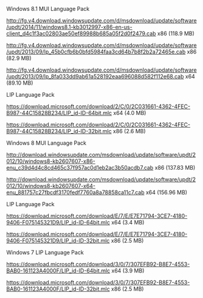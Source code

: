 Windows 8.1 MUI Language Pack

http://fg.v4.download.windowsupdate.com/d/msdownload/update/software/updt/2014/11/windows8.1-kb3012997-x86-en-us-client_d4c1f3ac02803ae50ef89988b685a05f2d0f2479.cab
x86 (118.9 MB)

http://fg.v4.download.windowsupdate.com/d/msdownload/update/software/updt/2013/09/lp_45b0cfb6b0bfd5984faa3cd64b7b8f2b2a72465e.cab
x86 (82.9 MB)

http://fg.v4.download.windowsupdate.com/d/msdownload/update/software/updt/2013/09/lp_8fa033dd9ab61a528192eaa696088d582f112e68.cab
x64 (89.10 MB)

LIP Language Pack

https://download.microsoft.com/download/2/C/0/2C031661-4362-4FEC-B987-44C15828B234/LIP_id-ID-64bit.mlc
x64 (4.0 MB)

https://download.microsoft.com/download/2/C/0/2C031661-4362-4FEC-B987-44C15828B234/LIP_id-ID-32bit.mlc
x86 (2.6 MB)

Windows 8 MUI Language Pack

http://download.windowsupdate.com/msdownload/update/software/updt/2012/10/windows8-kb2607607-x86-enu_c39d4d4c8cd465c37f957ac0d1eb2ac3b50acdb7.cab
x86 (137.83 MB)

http://download.windowsupdate.com/msdownload/update/software/updt/2012/10/windows8-kb2607607-x64-enu_881757c27fbcdf3170fedf7760a8a78858ca11c7.cab
x64 (156.96 MB)

LIP Language Pack

https://download.microsoft.com/download/E/7/E/E7E71794-3CE7-4180-9406-F075145321D9/LIP_id-ID-64bit.mlc
x64 (3.4 MB)

https://download.microsoft.com/download/E/7/E/E7E71794-3CE7-4180-9406-F075145321D9/LIP_id-ID-32bit.mlc
x86 (2.5 MB)

Windows 7 LIP Language Pack

https://download.microsoft.com/download/3/0/7/307EFB92-B8E7-4553-BAB0-161123A4000F/LIP_id-ID-64bit.mlc
x64 (3.9 MB)

https://download.microsoft.com/download/3/0/7/307EFB92-B8E7-4553-BAB0-161123A4000F/LIP_id-ID-32bit.mlc
x86 (2.5 MB)
